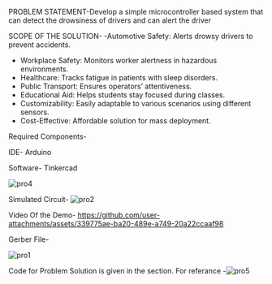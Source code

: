 PROBLEM STATEMENT-Develop a simple microcontroller based system that can detect the drowsiness of drivers and can alert the driver


SCOPE OF THE SOLUTION-
-Automotive Safety: Alerts drowsy drivers to prevent accidents.  
- Workplace Safety: Monitors worker alertness in hazardous environments.  
- Healthcare: Tracks fatigue in patients with sleep disorders.  
- Public Transport: Ensures operators’ attentiveness.  
- Educational Aid: Helps students stay focused during classes.  
- Customizability: Easily adaptable to various scenarios using different sensors.  
- Cost-Effective: Affordable solution for mass deployment.

Required Components-


IDE- Arduino



Software- Tinkercad



![pro4](https://github.com/user-attachments/assets/79c1a518-79aa-46ec-8921-fe7c1612de3a)


















Simulated Circuit-
![pro2](https://github.com/user-attachments/assets/d1ca2ff8-c31b-4736-b4d5-47b7f25fac50)




























Video Of the Demo-
https://github.com/user-attachments/assets/339775ae-ba20-489e-a749-20a22ccaaf98























Gerber File-

![pro1](https://github.com/user-attachments/assets/25bc4cd0-033c-4d50-a64a-9e0b65316ad4)











Code for Problem Solution is given in the section.
For referance -![pro5](https://github.com/Althafpn/drowsiness-detection-/blob/main/code) 















